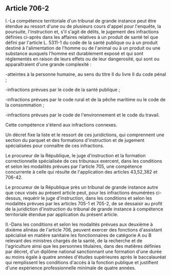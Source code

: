 Article 706-2
----
I.-La compétence territoriale d'un tribunal de grande instance peut être étendue
au ressort d'une ou de plusieurs cours d'appel pour l'enquête, la poursuite,
l'instruction et, s'il s'agit de délits, le jugement des infractions définies
ci-après dans les affaires relatives à un produit de santé tel que défini par
l'article L. 5311-1 du code de la santé publique ou à un produit destiné à
l'alimentation de l'homme ou de l'animal ou à un produit ou une substance
auxquels l'homme est durablement exposé et qui sont réglementés en raison de
leurs effets ou de leur dangerosité, qui sont ou apparaîtraient d'une grande
complexité :

-atteintes à la personne humaine, au sens du titre II du livre II du code pénal
;

-infractions prévues par le code de la santé publique ;

-infractions prévues par le code rural et de la pêche maritime ou le code de la
consommation ;

-infractions prévues par le code de l'environnement et le code du travail.

Cette compétence s'étend aux infractions connexes.

Un décret fixe la liste et le ressort de ces juridictions, qui comprennent une
section du parquet et des formations d'instruction et de jugement spécialisées
pour connaître de ces infractions.

Le procureur de la République, le juge d'instruction et la formation
correctionnelle spécialisée de ces tribunaux exercent, dans les conditions et
selon les modalités prévues par l'article 705, une compétence concurrente à
celle qui résulte de l'application des articles 43,52,382 et 706-42.

Le procureur de la République près un tribunal de grande instance autre que ceux
visés au présent article peut, pour les infractions énumérées ci-dessus,
requérir le juge d'instruction, dans les conditions et selon les modalités
prévues par les articles 705-1 et 705-2, de se dessaisir au profit de la
juridiction d'instruction du tribunal de grande instance à compétence
territoriale étendue par application du présent article.

II.-Dans les conditions et selon les modalités prévues aux deuxième à dixième
alinéas de l'article 706, peuvent exercer des fonctions d'assistant spécialisé
en matière sanitaire les fonctionnaires de catégorie A ou B relevant des
ministres chargés de la santé, de la recherche et de l'agriculture ainsi que les
personnes titulaires, dans des matières définies par décret, d'un diplôme
national sanctionnant une formation d'une durée au moins égale à quatre années
d'études supérieures après le baccalauréat qui remplissent les conditions
d'accès à la fonction publique et justifient d'une expérience professionnelle
minimale de quatre années.
